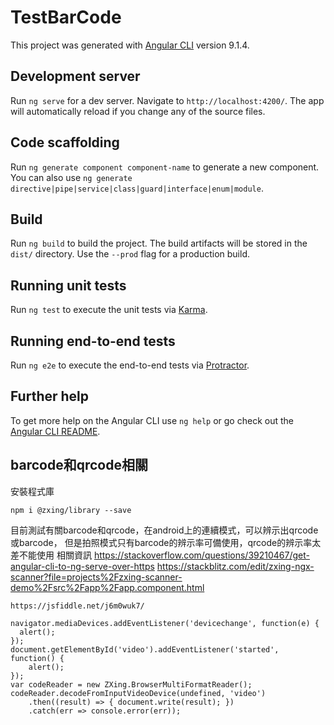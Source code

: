 # TestBarCode

This project was generated with [Angular CLI](https://github.com/angular/angular-cli) version 9.1.4.

## Development server

Run `ng serve` for a dev server. Navigate to `http://localhost:4200/`. The app will automatically reload if you change any of the source files.

## Code scaffolding

Run `ng generate component component-name` to generate a new component. You can also use `ng generate directive|pipe|service|class|guard|interface|enum|module`.

## Build

Run `ng build` to build the project. The build artifacts will be stored in the `dist/` directory. Use the `--prod` flag for a production build.

## Running unit tests

Run `ng test` to execute the unit tests via [Karma](https://karma-runner.github.io).

## Running end-to-end tests

Run `ng e2e` to execute the end-to-end tests via [Protractor](http://www.protractortest.org/).

## Further help

To get more help on the Angular CLI use `ng help` or go check out the [Angular CLI README](https://github.com/angular/angular-cli/blob/master/README.md).

## barcode和qrcode相關
安裝程式庫

```
npm i @zxing/library --save
```
  目前測試有關barcode和qrcode，在android上的連續模式，可以辨示出qrcode或barcode，
  但是拍照模式只有barcode的辨示率可備使用，qrcode的辨示率太差不能使用
相關資訊
https://stackoverflow.com/questions/39210467/get-angular-cli-to-ng-serve-over-https
https://stackblitz.com/edit/zxing-ngx-scanner?file=projects%2Fzxing-scanner-demo%2Fsrc%2Fapp%2Fapp.component.html


```
https://jsfiddle.net/j6m0wuk7/

navigator.mediaDevices.addEventListener('devicechange', function(e) {
  alert();
});
document.getElementById('video').addEventListener('started', function() {
    alert();
});
var codeReader = new ZXing.BrowserMultiFormatReader();
codeReader.decodeFromInputVideoDevice(undefined, 'video')
    .then((result) => { document.write(result); })
    .catch(err => console.error(err));
```
